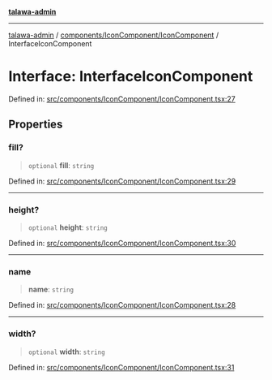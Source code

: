 [**talawa-admin**](../../../../README.md)

***

[talawa-admin](../../../../README.md) / [components/IconComponent/IconComponent](../README.md) / InterfaceIconComponent

# Interface: InterfaceIconComponent

Defined in: [src/components/IconComponent/IconComponent.tsx:27](https://github.com/bint-Eve/talawa-admin/blob/bb9ac170c0ec806cc5423650a66bbe110c3af5d9/src/components/IconComponent/IconComponent.tsx#L27)

## Properties

### fill?

> `optional` **fill**: `string`

Defined in: [src/components/IconComponent/IconComponent.tsx:29](https://github.com/bint-Eve/talawa-admin/blob/bb9ac170c0ec806cc5423650a66bbe110c3af5d9/src/components/IconComponent/IconComponent.tsx#L29)

***

### height?

> `optional` **height**: `string`

Defined in: [src/components/IconComponent/IconComponent.tsx:30](https://github.com/bint-Eve/talawa-admin/blob/bb9ac170c0ec806cc5423650a66bbe110c3af5d9/src/components/IconComponent/IconComponent.tsx#L30)

***

### name

> **name**: `string`

Defined in: [src/components/IconComponent/IconComponent.tsx:28](https://github.com/bint-Eve/talawa-admin/blob/bb9ac170c0ec806cc5423650a66bbe110c3af5d9/src/components/IconComponent/IconComponent.tsx#L28)

***

### width?

> `optional` **width**: `string`

Defined in: [src/components/IconComponent/IconComponent.tsx:31](https://github.com/bint-Eve/talawa-admin/blob/bb9ac170c0ec806cc5423650a66bbe110c3af5d9/src/components/IconComponent/IconComponent.tsx#L31)
